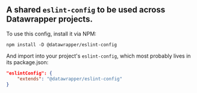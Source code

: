 ## A shared `eslint-config` to be used across Datawrapper projects.

To use this config, install it via NPM:

`npm install -D @datawrapper/eslint-config`

And import into your project's `eslint-config`, which most probably lives in its package.json:

```json
"eslintConfig": {
    "extends": "@datawrapper/eslint-config"
}
```
